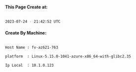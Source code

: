 
   
#### This Page Create at:

```bash

2023-07-24 - 21:42:52 UTC

```

#### Create By Machine:

```bash

Host Name : fv-az621-763

platform  : Linux-5.15.0-1041-azure-x86_64-with-glibc2.35

Ip Local  : 10.1.0.123

```

